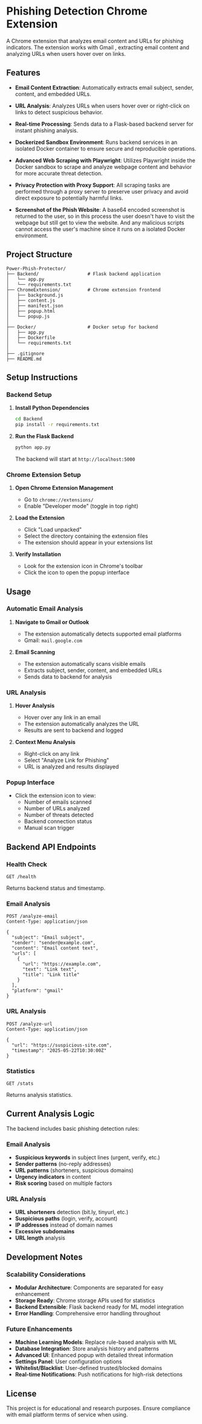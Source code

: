 # Phishing Detection Chrome Extension

A Chrome extension that analyzes email content and URLs for phishing indicators. The extension works with Gmail , extracting email content and analyzing URLs when users hover over on links.

## Features

- **Email Content Extraction**: Automatically extracts email subject, sender, content, and embedded URLs.

- **URL Analysis**: Analyzes URLs when users hover over or right-click on links to detect suspicious behavior.

- **Real-time Processing**: Sends data to a Flask-based backend server for instant phishing analysis.

- **Dockerized Sandbox Environment**: Runs backend services in an isolated Docker container to ensure secure and reproducible operations.

- **Advanced Web Scraping with Playwright**: Utilizes Playwright inside the Docker sandbox to scrape and analyze webpage content and behavior for more accurate threat detection.

- **Privacy Protection with Proxy Support**: All scraping tasks are performed through a proxy server to preserve user privacy and avoid direct exposure to potentially harmful links.

- **Screenshot of the Phish Website**: A base64 encoded screenshot is returned to the user, so in this process the user doesn't have to visit the webpage but still get to view the website. And any malicious scripts cannot access the user's machine since it runs on a isolated Docker environment.


## Project Structure

```
Power-Phish-Protector/
├── Backend/                  # Flask backend application
│   └── app.py
│   └── requirements.txt
├── ChromeExtension/          # Chrome extension frontend
│   ├── background.js
│   ├── content.js
│   ├── manifest.json
│   ├── popup.html
│   └── popup.js
│
├── Docker/                   # Docker setup for backend
│   ├── app.py
│   ├── Dockerfile
│   └── requirements.txt
│
├── .gitignore
├── README.md

```

## Setup Instructions

### Backend Setup

1. **Install Python Dependencies**
   ```bash
   cd Backend
   pip install -r requirements.txt
   ```

2. **Run the Flask Backend**
   ```bash
   python app.py
   ```
   
   The backend will start at `http://localhost:5000`

### Chrome Extension Setup

1. **Open Chrome Extension Management**
   - Go to `chrome://extensions/`
   - Enable "Developer mode" (toggle in top right)

2. **Load the Extension**
   - Click "Load unpacked"
   - Select the directory containing the extension files
   - The extension should appear in your extensions list

3. **Verify Installation**
   - Look for the extension icon in Chrome's toolbar
   - Click the icon to open the popup interface

## Usage

### Automatic Email Analysis

1. **Navigate to Gmail or Outlook**
   - The extension automatically detects supported email platforms
   - Gmail: `mail.google.com`

2. **Email Scanning**
   - The extension automatically scans visible emails
   - Extracts subject, sender, content, and embedded URLs
   - Sends data to backend for analysis

### URL Analysis

1. **Hover Analysis**
   - Hover over any link in an email
   - The extension automatically analyzes the URL
   - Results are sent to backend and logged

2. **Context Menu Analysis**
   - Right-click on any link
   - Select "Analyze Link for Phishing"
   - URL is analyzed and results displayed

### Popup Interface

- Click the extension icon to view:
  - Number of emails scanned
  - Number of URLs analyzed
  - Number of threats detected
  - Backend connection status
  - Manual scan trigger

## Backend API Endpoints

### Health Check
```
GET /health
```
Returns backend status and timestamp.

### Email Analysis
```
POST /analyze-email
Content-Type: application/json

{
  "subject": "Email subject",
  "sender": "sender@example.com",
  "content": "Email content text",
  "urls": [
    {
      "url": "https://example.com",
      "text": "Link text",
      "title": "Link title"
    }
  ],
  "platform": "gmail"
}
```

### URL Analysis
```
POST /analyze-url
Content-Type: application/json

{
  "url": "https://suspicious-site.com",
  "timestamp": "2025-05-22T10:30:00Z"
}
```

### Statistics
```
GET /stats
```
Returns analysis statistics.

## Current Analysis Logic

The backend includes basic phishing detection rules:

### Email Analysis
- **Suspicious keywords** in subject lines (urgent, verify, etc.)
- **Sender patterns** (no-reply addresses)
- **URL patterns** (shorteners, suspicious domains)
- **Urgency indicators** in content
- **Risk scoring** based on multiple factors

### URL Analysis
- **URL shorteners** detection (bit.ly, tinyurl, etc.)
- **Suspicious paths** (login, verify, account)
- **IP addresses** instead of domain names
- **Excessive subdomains**
- **URL length** analysis

## Development Notes

### Scalability Considerations

- **Modular Architecture**: Components are separated for easy enhancement
- **Storage Ready**: Chrome storage APIs used for statistics
- **Backend Extensible**: Flask backend ready for ML model integration
- **Error Handling**: Comprehensive error handling throughout

### Future Enhancements

- **Machine Learning Models**: Replace rule-based analysis with ML
- **Database Integration**: Store analysis history and patterns
- **Advanced UI**: Enhanced popup with detailed threat information
- **Settings Panel**: User configuration options
- **Whitelist/Blacklist**: User-defined trusted/blocked domains
- **Real-time Notifications**: Push notifications for high-risk detections

## License

This project is for educational and research purposes. Ensure compliance with email platform terms of service when using.
